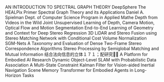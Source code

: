 AN INTRODUCTION TO SPECTRAL GRAPH THEORY
DeepSphere
The HEALPix Primer
Spectral Graph Theory
and its
Applications
Daniel A. Spielman
Dept. of Computer Science
Program in Applied Mathe
Depth from Videos in the Wild
Joint Unsupervised Learning of Depth, Camera
Motion, Optical Flow and Motion Segmentation
End-to-End Learning of Geometry and Context for Deep Stereo Regression
3D LiDAR and Stereo Fusion using Stereo Matching Network with
Conditional Cost Volume Normalization
SGM-Nets
A Taxonomy and Evaluation of Dense Two-Frame Stereo
Correspondence Algorithms
Stereo Processing by Semiglobal
Matching and Mutual Information
结合法向信息的立体１７１；配研究
 A Platform for Embodied AI Research
 Dynamic Object-Level SLAM with Probabilistic Data Association
 A Multi-State Constraint Kalman Filter
for Vision-aided Inertial Navigation
Scene Memory Transformer for Embodied Agents in Long-Horizon Tasks
